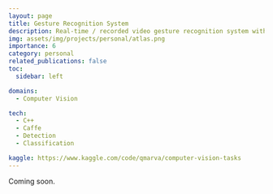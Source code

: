 ```yaml
---
layout: page
title: Gesture Recognition System
description: Real-time / recorded video gesture recognition system with system control and magical visual effects.
img: assets/img/projects/personal/atlas.png
importance: 6
category: personal
related_publications: false
toc:
  sidebar: left

domains: 
  - Computer Vision

tech:
  - C++
  - Caffe
  - Detection
  - Classification

kaggle: https://www.kaggle.com/code/qmarva/computer-vision-tasks
---
```


Coming soon.